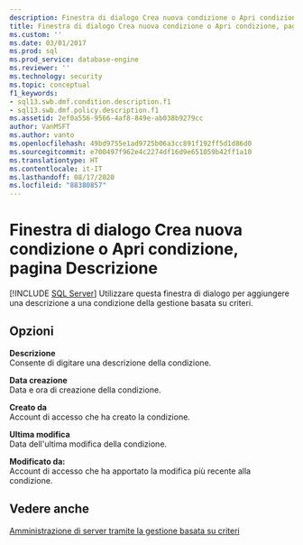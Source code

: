 ```yaml
---
description: Finestra di dialogo Crea nuova condizione o Apri condizione, pagina Descrizione
title: Finestra di dialogo Crea nuova condizione o Apri condizione, pagina Descrizione | Microsoft Docs
ms.custom: ''
ms.date: 03/01/2017
ms.prod: sql
ms.prod_service: database-engine
ms.reviewer: ''
ms.technology: security
ms.topic: conceptual
f1_keywords:
- sql13.swb.dmf.condition.description.f1
- sql13.swb.dmf.policy.description.f1
ms.assetid: 2ef0a556-9566-4af8-849e-ab038b9279cc
author: VanMSFT
ms.author: vanto
ms.openlocfilehash: 49bd9755e1ad9725b06a3cc891f192ff5d1d86d0
ms.sourcegitcommit: e700497f962e4c2274df16d9e651059b42ff1a10
ms.translationtype: HT
ms.contentlocale: it-IT
ms.lasthandoff: 08/17/2020
ms.locfileid: "88380857"
---
```

# <a name="create-new-condition-or-open-condition-dialog-box-description-page"></a>Finestra di dialogo Crea nuova condizione o Apri condizione, pagina Descrizione
 [!INCLUDE [SQL Server](../../includes/applies-to-version/sqlserver.md)]
  Utilizzare questa finestra di dialogo per aggiungere una descrizione a una condizione della gestione basata su criteri.  
  
## <a name="options"></a>Opzioni  
 **Descrizione**  
 Consente di digitare una descrizione della condizione.  
  
 **Data creazione**  
 Data e ora di creazione della condizione.  
  
 **Creato da**  
 Account di accesso che ha creato la condizione.  
  
 **Ultima modifica**  
 Data dell'ultima modifica della condizione.  
  
 **Modificato da:**  
 Account di accesso che ha apportato la modifica più recente alla condizione.  
  
## <a name="see-also"></a>Vedere anche  
 [Amministrazione di server tramite la gestione basata su criteri](../../relational-databases/policy-based-management/administer-servers-by-using-policy-based-management.md)  
  
  
